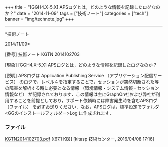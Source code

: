 ﻿+++
title = "[GGH4.X-5.X] APSログとは，どのような情報を記録したログなのか？"
date = "2014-11-09"
tags = ["技術ノート"]
categories = ["tech"]
banner = "img/technote.jpg"
+++

-----------------------------------------------------------------------------------------------------------------------------

*技術ノート

2014/11/09*


[番号]
技術ノート KGTN 2014102703

[現象]
[GGH4.X-5.X] APSログとは，どのような情報を記録したログなのか？

[説明]
APSログは Application Publishing Service
（アプリケーション配信サービス）
のログで，レベル４を指定することで，セッションが突然切断された等の障害を解析する時に必要となる情報
（環境情報・システム情報・セッション情報など）
が記録されております．この情報は主にGraphOn社および弊社が利用することを前提としており，サポート依頼時には障害発生時を含むAPSログ
（ファイル） を必ずお送りください．なお，APSログは，標準設定でフォルダ
<GGのインストールフォルダー>Log に作成されます．


### ファイル

 
 


[KGTN2014102703.pdf](http://techreport.kitasp.net/attachments/download/2515/KGTN2014102703.pdf)
 [(67.1 KB)] [kitasp 技術センター, 2016/04/08
17:16]


 


 

